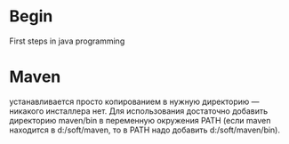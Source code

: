# Begin
First steps in java programming 

# Maven
устанавливается просто копированием в нужную директорию — никакого инсталлера нет. Для использования достаточно добавить директорию maven/bin в переменную окружения PATH (если maven находится в d:/soft/maven, то в PATH надо добавить d:/soft/maven/bin).
